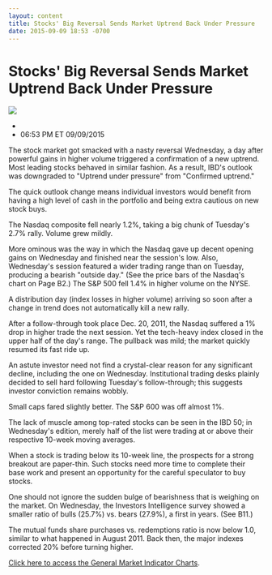 ```yaml
---
layout: content
title: Stocks' Big Reversal Sends Market Uptrend Back Under Pressure
date: 2015-09-09 18:53 -0700
---
```



Stocks' Big Reversal Sends Market Uptrend Back Under Pressure
==============================================================


![](https://www.investors.com/wp-content/uploads/ibd-migrated-images/MPv_150910_635774097653828279.png)

* 
* 06:53 PM ET 09/09/2015




  

The stock market got smacked with a nasty reversal Wednesday, a day after powerful gains in higher volume triggered a confirmation of a new uptrend. Most leading stocks behaved in similar fashion. As a result, IBD's outlook was downgraded to "Uptrend under pressure" from "Confirmed uptrend."

  

The quick outlook change means individual investors would benefit from having a high level of cash in the portfolio and being extra cautious on new stock buys.

  

The Nasdaq composite fell nearly 1.2%, taking a big chunk of Tuesday's 2.7% rally. Volume grew mildly.

  

More ominous was the way in which the Nasdaq gave up decent opening gains on Wednesday and finished near the session's low. Also, Wednesday's session featured a wider trading range than on Tuesday, producing a bearish "outside day." (See the price bars of the Nasdaq's chart on Page B2.) The S&P 500 fell 1.4% in higher volume on the NYSE.

  

A distribution day (index losses in higher volume) arriving so soon after a change in trend does not automatically kill a new rally.

  

After a follow-through took place Dec. 20, 2011, the Nasdaq suffered a 1% drop in higher trade the next session. Yet the tech-heavy index closed in the upper half of the day's range. The pullback was mild; the market quickly resumed its fast ride up.

  

An astute investor need not find a crystal-clear reason for any significant decline, including the one on Wednesday. Institutional trading desks plainly decided to sell hard following Tuesday's follow-through; this suggests investor conviction remains wobbly.

  

Small caps fared slightly better. The S&P 600 was off almost 1%.

  

The lack of muscle among top-rated stocks can be seen in the IBD 50; in Wednesday's edition, merely half of the list were trading at or above their respective 10-week moving averages.

  

When a stock is trading below its 10-week line, the prospects for a strong breakout are paper-thin. Such stocks need more time to complete their base work and present an opportunity for the careful speculator to buy stocks.

  

One should not ignore the sudden bulge of bearishness that is weighing on the market. On Wednesday, the Investors Intelligence survey showed a smaller ratio of bulls (25.7%) vs. bears (27.9%), a first in years. (See B11.)

  

The mutual funds share purchases vs. redemptions ratio is now below 1.0, similar to what happened in August 2011. Back then, the major indexes corrected 20% before turning higher.

  

[Click here to access the General Market Indicator Charts](https://www.investors.com/pdf/GMI_091015.pdf).




